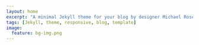 ```yaml
---
layout: home
excerpt: "A minimal Jekyll theme for your blog by designer Michael Rose."
tags: [Jekyll, theme, responsive, blog, template]
image:
  feature: bg-img.png
---
```


